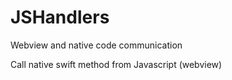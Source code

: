 # JSHandlers
Webview and native code communication 

Call native swift method from Javascript (webview)
